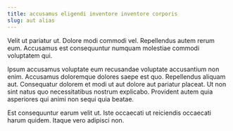 ```yaml
---
title: accusamus eligendi inventore inventore corporis
slug: aut alias
---
```


Velit ut pariatur ut. Dolore modi commodi vel. Repellendus autem rerum eum. Accusamus est consequuntur numquam molestiae commodi voluptatem qui.

Ipsum accusamus voluptate eum recusandae voluptate accusantium non enim. Accusamus doloremque dolores saepe est quo. Repellendus aliquam aut. Consequatur dolorem et modi ut aut dolore aut pariatur placeat. Ut non sint natus quo necessitatibus nostrum explicabo. Provident autem quia asperiores qui animi non sequi quia beatae.

Est consequuntur earum velit ut. Iste occaecati ut reiciendis occaecati harum quidem. Itaque vero adipisci non.
